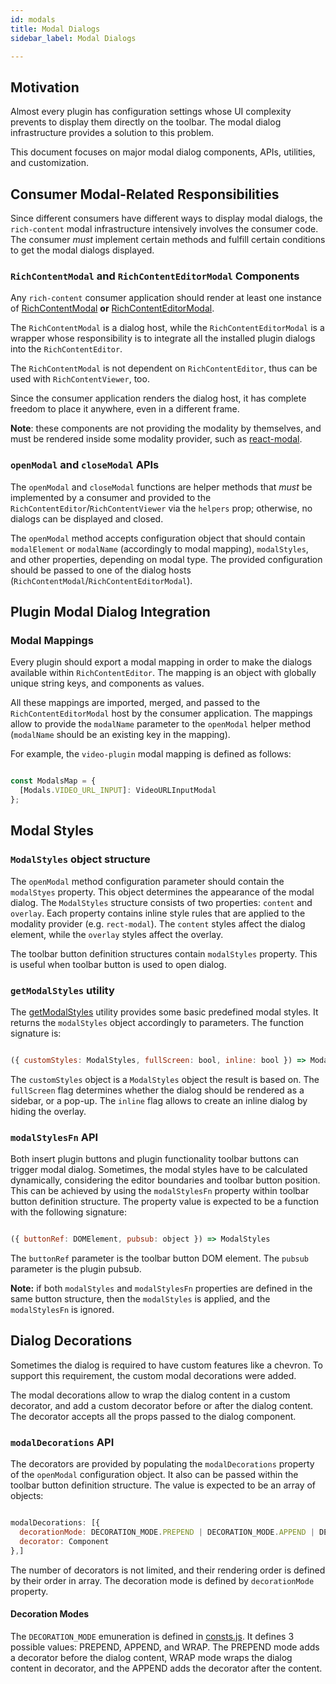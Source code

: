```yaml
---
id: modals
title: Modal Dialogs
sidebar_label: Modal Dialogs

---
```


## Motivation

Almost every plugin has configuration settings whose UI complexity prevents to display them directly on the toolbar. The modal dialog infrastructure provides a solution to this problem.

This document focuses on major modal dialog components, APIs, utilities, and customization.

## Consumer Modal-Related Responsibilities

Since different consumers have different ways to display modal dialogs, the `rich-content` modal infrastructure intensively involves the consumer code. The consumer *must* implement certain methods and fulfill certain conditions to get the modal dialogs displayed.

### `RichContentModal` and `RichContentEditorModal` Components

Any `rich-content` consumer application should render at least one instance of [RichContentModal](../../packages/editor-common/web/src/Modals/RichContentModal.jsx) **or** [RichContentEditorModal](../../packages/editor/web/src/RichContentEditor/RichContentEditorModal.jsx).

The `RichContentModal` is a dialog host, while the `RichContentEditorModal` is a wrapper whose responsibility is to integrate all the installed plugin dialogs into the `RichContentEditor`.

The `RichContentModal` is not dependent on `RichContentEditor`, thus can be used with `RichContentViewer`, too.

Since the consumer application renders the dialog host, it has complete freedom to place it anywhere, even in a different frame.

**Note**: these components are not providing the modality by themselves, and must be rendered inside some modality provider, such as [react-modal](https://www.npmjs.com/package/react-modal).

### `openModal` and `closeModal` APIs

The `openModal` and `closeModal` functions are helper methods that *must* be implemented by a consumer and provided to the `RichContentEditor`/`RichContentViewer` via the `helpers` prop; otherwise, no dialogs can be displayed and closed.

The `openModal` method accepts configuration object that should contain `modalElement` or `modalName` (accordingly to modal mapping), `modalStyles`, and other properties, depending on modal type. The provided configuration should be passed to one of the dialog hosts (`RichContentModal`/`RichContentEditorModal`).

## Plugin Modal Dialog Integration

### Modal Mappings

Every plugin should export a modal mapping in order to make the dialogs available within `RichContentEditor`. The mapping is an object with globally unique string keys, and components as values.

All these mappings are imported, merged, and passed to the `RichContentEditorModal` host by the consumer application. The mappings allow to provide the `modalName` parameter to the `openModal` helper method (`modalName` should be an existing key in the mapping).

For example, the `video-plugin` modal mapping is defined as follows:

```js

const ModalsMap = {
  [Modals.VIDEO_URL_INPUT]: VideoURLInputModal
};

```

## Modal Styles

### `ModalStyles` object structure

The `openModal` method configuration parameter should contain the `modalStyes` property. This object determines the appearance of the modal dialog. The `ModalStyles` structure consists of two properties: `content` and `overlay`. Each property contains inline style rules that are applied to the modality provider (e.g. `rect-modal`). The `content` styles affect the dialog element, while the `overlay` styles affect the overlay.

The toolbar button definition structures contain `modalStyles` property. This is useful when toolbar button is used to open dialog.

### `getModalStyles` utility

The [getModalStyles](../../packages/editor-common/src/Utils/getModalStyles) utility provides some basic predefined modal styles. It returns the `modalStyles` object accordingly to parameters. The function signature is:

```js

({ customStyles: ModalStyles, fullScreen: bool, inline: bool }) => ModalStyles

```

The `customStyles` object is a `ModalStyles` object the result is based on. The `fullScreen` flag determines whether the dialog should be rendered as a sidebar, or a pop-up. The `inline` flag allows to create an inline dialog by hiding the overlay.

### `modalStylesFn` API

Both insert plugin buttons and plugin functionality toolbar buttons can trigger modal dialog. Sometimes, the modal styles have to be calculated dynamically, considering the editor boundaries and toolbar button position. This can be achieved by using the `modalStylesFn` property within toolbar button definition structure. The property value is expected to be a function with the following signature:

```js

({ buttonRef: DOMElement, pubsub: object }) => ModalStyles

```

The `buttonRef` parameter is the toolbar button DOM element. The `pubsub` parameter is the plugin pubsub.

**Note:** if both `modalStyles` and `modalStylesFn` properties are defined in the same button structure, then the `modalStyles` is applied, and the `modalStylesFn` is ignored.

## Dialog Decorations

Sometimes the dialog is required to have custom features like a chevron. To support this requirement, the custom modal decorations were added.

The modal decorations allow to wrap the dialog content in a custom decorator, and add a custom decorator before or after the dialog content. The decorator accepts all the props passed to the dialog component.

### `modalDecorations` API

The decorators are provided by populating the `modalDecorations` property of the `openModal` configuration object. It also can be passed within the toolbar button definition structure. The value is expected to be an array of objects:

```js

modalDecorations: [{
  decorationMode: DECORATION_MODE.PREPEND | DECORATION_MODE.APPEND | DECORATION_MODE.WRAP,
  decorator: Component
},]

```

The number of decorators is not limited, and their rendering order is defined by their order in array. The decoration mode is defined by `decorationMode` property.

#### Decoration Modes

The `DECORATION_MODE` emuneration is defined in [consts.js](../../packages/editor-common/web/src/consts). It defines 3 possible values: PREPEND, APPEND, and WRAP. The PREPEND mode adds a decorator before the dialog content, WRAP mode wraps the dialog content in decorator, and the APPEND adds the decorator after the content.
